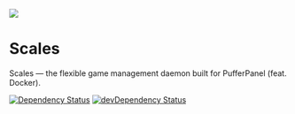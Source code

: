 ![](http://i.imgur.com/fLutaQ1.png)

# Scales
Scales — the flexible game management daemon built for PufferPanel (feat. Docker).

[![Dependency Status](https://david-dm.org/PufferPanel/Scales/master.svg?style=flat-square)](https://david-dm.org/PufferPanel/Scales/master)
[![devDependency Status](https://david-dm.org/PufferPanel/Scales/master/dev-status.svg?style=flat-square)](https://david-dm.org/PufferPanel/Scales/master#info=devDependencies)
